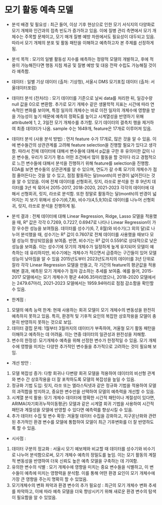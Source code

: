 # 모기 활동 예측 모델

- 분석 배경 및 필요성 : 최근 들어, 이상 기후 현상으로 인한 모기 서식지의 다양화로 모기 개체와 인간과의 접촉 빈도가 증가하고 있음.
이에 질병 관리 측면에서 모기 개체수는 주목할 문제이고, 모기 매개 질병 예방 차원에서도 필요성이 대두되고 있음. 따라서 모기 개체의 분포 및 활동 패턴을 이해하고 예측하고자 본 주제를 선정하게 됨.

- 분석 목적 : 모기의 일별 활동성 지수를 예측하는 정량적 모델의 개발하고, 후에 적용이 가능해진다면 행동 지침 제공 및 질병 예방 및 대응 전략 수립도 가능해질 것이라 예측함.

- 데이터 : 일별 기상 데이터 (출처: 기상청),  서울시 DMS 모기포집 데이터 (출처: 서울데이터포럼)

- 데이터 분석 (전처리) : 모기 데이터를 기준으로 날씨 data를 처리한 뒤, 일강수량 null 값을 0으로 변환함.
추가로 모기 개체수 같은 생물학적 지표는 시간에 따라 연속적인 변화를 보이며, 특정 일자의 개체수는 바로 이전 일자의 개체수에 영향을 받을 가능성이 높기 때문에 예측의 정확도를 높이고 시계열성을 반영하기 위해 attribute에 1, 2, 3일전 모기 개체수를 추가함.
모기 데이터의 결측치 행을 제거하여 최종 데이터가 나옴.
sample 수는 1649개, feature은 17개로 이루어져 있음.

- 데이터 분석 (사용 분석 방법) : 먼저 feature 수가 17개로, 많은 것을 알 수 있음. 이에 변수들간의 상관관계를 고려해 feature selection을 진행할 필요가 있다고 생각함. 따라서 전체 데이터에 대해서 변수들에 대해서 p값을 구한 후 유의미한 값이 나온 변수들, 우리가 모기가 평소 어떤 조건에서 많이 활동을 할 것이다 라고 경험적으로 느낀 변수들에 대해서 분석을 진행하기 위해 feature를 selection을 진행함.
EDA를 보면 변수들의 상관관계를 알 수 있으며, 연도가 갈 수록 모기의 개체수가 점점 줄어든다는 것을 알 수 있고, 점점 활동하는 달(month)의 반경이 넓어진다는 것을 알 수 있었음.
이에 전체 데이터를 선형회귀, 릿지, 라쏘로 분석을 한 후 9년치 데이터를 3년 씩 묶어서 2015-2017, 2018-2020, 2021-2023 각각의 데이터에 대해서 선형회귀, 릿지, 라쏘로 분석함. 또한 정말로 활동하는 달(month)의 반경이 넓어지는 지 보기 위해서 성수기(6,7,8), 비수기(4,5,9,10)로 데이터를 나누어 선형회귀, 릿지, 라쏘로 분석을 진행하게 됨.

- 분석 결과 : 전체 데이터에 대해 Linear Regression, Ridge, Lasso 모델을 적용했을 때, R² 값은 각각 0.7269, 0.7227, 0.6947로 나타나 Linear Regression이 가장 우수한 성능을 보여줬음.
데이터를 성수기(6, 7, 8월)와 비수기(그 외의 달)로 나누어 분석했을 때, 성수기는 R² 값이 0.7607로 전체 데이터를 사용했을 때보다 모델 성능이 향상되었음을 보여줌. 반면, 비수기는 R² 값이 0.5591로 상대적으로 낮은 성능을 보여줌. 이는 성수기에 모기의 개체수가 일정하게 높게 유지되어 모델이 예측하는 데 유리하지만, 비수기에는 개체수가 적으면서 급증하는 구간들이 있어 모델 성능이 낮아짐을 알 수 있음
2015년도부터 2023년도까지의 데이터를 3년 단위로 잘라 각각 Linear Regression 모델을 만들고, 각 기간의 feature의 평균값을 적용해본 결과, 예측된 모기 개체수가 점차 감소하는 추세를 보여줌. 예를 들어, 2015-2017 모델에서는 모기 개체수가 평균 4406.35마리였으나, 2018-2020 모델에서는 2479.67마리, 2021-2023 모델에서는 1959.94마리로 점점 감소함을 확인할 수 있음.

- 한계점 : 
1. 모델의 예측 능력 한계: 현재 사용하는 회귀 모델이 모기 개체수의 변동성을 완전히 예측하지 못하고 있음. 특히, 환경적 및 기후적 요인의 복잡한 상호작용을 모델이 충분히 반영하지 못하는 것으로 보임.
2. 데이터 결핍 문제: 1월부터 3월까지의 데이터가 부족하여, 겨울철 모기 활동 패턴을 이해하고 예측하는 데 어려움. 이는 연중 데이터의 일관성과 완전성을 저해함.
3. 변수의 한정성: 모기개체수 예측을 위해 선정한 변수가 한정적일 수 있음. 모기 개체수에 영향을 미치는 다양한 추가적인 변수들을 추가적으로 고려하는 것이 필요해 보임.

- 개선 방안 : 
1. 모델 복잡성 증가: 다항 회귀나 다변량 회귀 모델을 적용하여 데이터의 비선형 관계와 변수 간 상호작용을 더 잘 포착하도록 모델의 복잡성을 높일 수 있음.
2. 정규화 기법 도입: 릿지, 라쏘 또는 엘라스틱넷과 같은 정규화 기법을 적용하여 모델의 과적합을 방지하고, 중요한 변수만을 선택하여 모델의 예측력을 개선할 수 있음.
3. 시계열 분석 활용: 모기 개체수 데이터에 명확한 시간적 패턴이나 계절성이 있다면, ARIMA(자기회귀누적이동평균) 모델과 같은 시계열 회귀 기법을 사용하여 시간적 패턴과 계절성을 모델에 반영할 수 있다면 예측력를 향상시킬 수 있음.
4. 추가 데이터 수집 및 변수 확장: 겨울철 데이터 수집을 강화하고, 지구온난화와 관련된 추가적인 환경 변수를 모델에 통합하여 모델이 최근 기후변화를 더 잘 반영하도록 할 수 있음.

- 시사점 : 
1. 데이터 구분의 정교화 : 서울시 모기 예보제와 비교할 때 데이터를 성수기와 비수기로 나누어 분석함으로써, 모기 개체수 예측의 정밀도를 높임. 이는 모기 활동의 계절적 변동성을 반영하여 더욱 신뢰도 높은 예측 모델을 구축하는 데 기여함.
2. 유의한 변수의 식별 : 모기 개체수에 영향을 미치는 중요 변수들을 식별하고, 이 변수들이 예측에 미치는 영향력을 분석함. 이를 통해 어떤 환경 요인이 모기 개체수에 가장 큰 영향을 주는지 명확히 할 수 있었음.
3. 모기개체수의 변화 파악과 환경 변수의 추가 필요성 : 최근의 모기 개체수 변화 추세를 파악하고, 이에 따라 예측 모델을 더욱 향상시키기 위해 새로운 환경 변수의 탐색이 필요함을 알 수 있었음.
